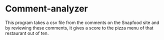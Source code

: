 # Comment-analyzer
 This program takes a csv file from the comments on the Snapfood site and by reviewing these comments, it gives a score to the pizza menu of that restaurant out of ten.
